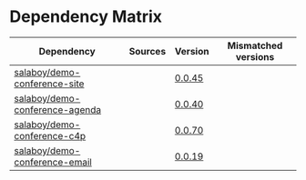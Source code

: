 # Dependency Matrix

Dependency | Sources | Version | Mismatched versions
---------- | ------- | ------- | -------------------
[salaboy/demo-conference-site](https://github.com/salaboy/demo-conference-site) |  | [0.0.45](https://github.com/salaboy/demo-conference-site/releases/tag/v0.0.45) | 
[salaboy/demo-conference-agenda](https://github.com/salaboy/demo-conference-agenda) |  | [0.0.40](https://github.com/salaboy/demo-conference-agenda/releases/tag/v0.0.40) | 
[salaboy/demo-conference-c4p](https://github.com/salaboy/demo-conference-c4p) |  | [0.0.70](https://github.com/salaboy/demo-conference-c4p/releases/tag/v0.0.70) | 
[salaboy/demo-conference-email](https://github.com/salaboy/demo-conference-email) |  | [0.0.19](https://github.com/salaboy/demo-conference-email/releases/tag/v0.0.19) | 
